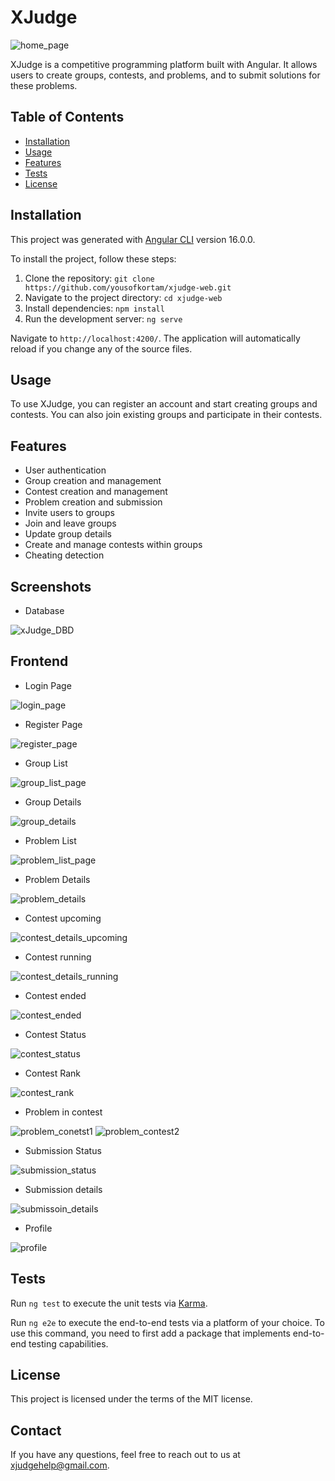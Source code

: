 # XJudge

![home_page](https://github.com/yousofkortam/xjudge-web/assets/115800563/e47f73c2-22e4-4244-bd86-8e6db3b83e7e)


XJudge is a competitive programming platform built with Angular. It allows users to create groups, contests, and problems, and to submit solutions for these problems.

## Table of Contents

- [Installation](#installation)
- [Usage](#usage)
- [Features](#features)
- [Tests](#tests)
- [License](#license)

## Installation

This project was generated with [Angular CLI](https://github.com/angular/angular-cli) version 16.0.0.

To install the project, follow these steps:

1. Clone the repository: `git clone https://github.com/yousofkortam/xjudge-web.git`
2. Navigate to the project directory: `cd xjudge-web`
3. Install dependencies: `npm install`
4. Run the development server: `ng serve`

Navigate to `http://localhost:4200/`. The application will automatically reload if you change any of the source files.

## Usage

To use XJudge, you can register an account and start creating groups and contests. You can also join existing groups and participate in their contests.

## Features

- User authentication
- Group creation and management
- Contest creation and management
- Problem creation and submission
- Invite users to groups
- Join and leave groups
- Update group details
- Create and manage contests within groups
- Cheating detection

## Screenshots

- Database

![xJudge_DBD](https://github.com/yousofkortam/xjudge-web/assets/115800563/faf5d382-bbfb-498f-8f84-a38da5b98067)


## Frontend

  - Login Page

  ![login_page](https://github.com/yousofkortam/xjudge-web/assets/115800563/7da4700e-d632-4833-a9e1-a5179ab3c15e)

  - Register Page

  ![register_page](https://github.com/yousofkortam/xjudge-web/assets/115800563/0a6d387e-ab5a-4734-aecb-f0cfa1bc80f1)

  - Group List

  ![group_list_page](https://github.com/yousofkortam/xjudge-web/assets/115800563/dd907b3b-ed11-4faf-a22e-631e8c9056f1)

  - Group Details

  ![group_details](https://github.com/yousofkortam/xjudge-web/assets/115800563/6827af63-2d4c-4040-aa69-326ad964fec2)

  - Problem List

  ![problem_list_page](https://github.com/yousofkortam/xjudge-web/assets/115800563/aa3e54a9-cc5f-4c0c-9f0a-7d2eb210e5c2)

  - Problem Details

  ![problem_details](https://github.com/yousofkortam/xjudge-web/assets/115800563/cfd01ca4-d1d7-4986-ab72-81459768e003)

  - Contest upcoming

  ![contest_details_upcoming](https://github.com/yousofkortam/xjudge-web/assets/115800563/002fafdf-f5a4-4893-8e42-84a4bc94171b)

  - Contest running

  ![contest_details_running](https://github.com/yousofkortam/xjudge-web/assets/115800563/fca7d4e3-dab5-4a7b-92b4-5fb353210133)

  - Contest ended

  ![contest_ended](https://github.com/yousofkortam/xjudge-web/assets/115800563/8628f9f5-7e6b-4396-8e63-7a7fc5edf3ea)

  - Contest Status

  ![contest_status](https://github.com/yousofkortam/xjudge-web/assets/115800563/7d774357-1718-4090-beab-12aacfcc3a6d)

  - Contest Rank

  ![contest_rank](https://github.com/yousofkortam/xjudge-web/assets/115800563/568a057e-18fe-4bdb-8603-df8f960c046e)

  - Problem in contest

  ![problem_conetst1](https://github.com/yousofkortam/xjudge-web/assets/115800563/945b8871-f316-42b5-836e-90815fb551a6)
  ![problem_contest2](https://github.com/yousofkortam/xjudge-web/assets/115800563/d96d0088-a936-4634-ad7c-a101187a1c8d)

  - Submission Status

  ![submission_status](https://github.com/yousofkortam/xjudge-web/assets/115800563/55c787d4-2ac9-494d-a0c4-42ab04ef632b)

  - Submission details

  ![submissoin_details](https://github.com/yousofkortam/xjudge-web/assets/115800563/44c3385b-e3a8-4be2-907c-e54a646a028f)

  - Profile

  ![profile](https://github.com/yousofkortam/xjudge-web/assets/115800563/26f63d0f-bdeb-4e34-9589-879cd53ed42f)


## Tests

Run `ng test` to execute the unit tests via [Karma](https://karma-runner.github.io).

Run `ng e2e` to execute the end-to-end tests via a platform of your choice. To use this command, you need to first add a package that implements end-to-end testing capabilities.

## License

This project is licensed under the terms of the MIT license.

## Contact

If you have any questions, feel free to reach out to us at [xjudgehelp@gmail.com](mailto:xjudgehelp@gmail.com).
